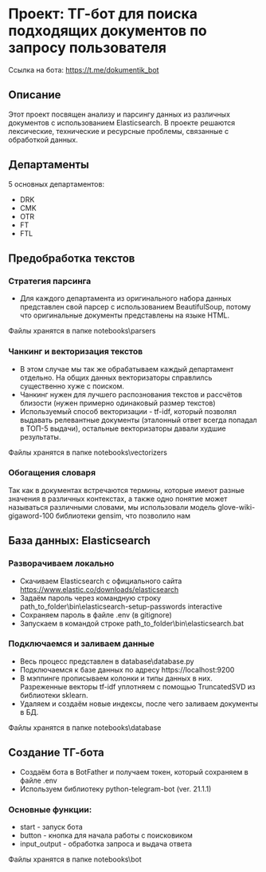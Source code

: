 # Проект: ТГ-бот для поиска подходящих документов по запросу пользователя

Ссылка на бота: https://t.me/dokumentik_bot

## Описание

Этот проект посвящен анализу и парсингу данных из различных документов с использованием Elasticsearch. В проекте решаются лексические, технические и ресурсные проблемы, связанные с обработкой данных.

## Департаменты

5 основных департаментов:
- DRK
- CMK
- OTR
- FT
- FTL 

## Предобработка текстов

### Стратегия парсинга

- Для каждого департамента из оригинального набора данных представлен свой парсер c использованием BeautifulSoup, потому что оригинальные документы представлены на языке HTML.
  
Файлы хранятся в папке notebooks\parsers

### Чанкинг и векторизация текстов

- В этом случае мы так же обрабатываем каждый департамент отдельно. На общих данных векторизаторы справлилсь существенно хуже с поиском.
- Чанкинг нужен для лучшего распознования текстов и рассчётов близости (нужен примерно одинаковый размер текстов)
- Используемый способ векторизации - tf-idf, который позволял выдавать релевантные документы (эталонный ответ всегда попадал в ТОП-5 выдачи), остальные векторизаторы давали худшие результаты.
  
Файлы хранятся в папке notebooks\vectorizers

### Обогащения словаря 

Так как в документах встречаются термины, которые имеют разные значения в различных контекстах, а также одно понятие может называться различными словами, мы использовали модель glove-wiki-gigaword-100 библиотеки gensim, что позволило нам 

## База данных: Elasticsearch

### Разворачиваем локально

- Скачиваем Elasticsearch с официального сайта https://www.elastic.co/downloads/elasticsearch
- Задаём пароль через командную строку path_to_folder\bin\elasticsearch-setup-passwords interactive
- Сохраняем пароль в файле .env (в gitignore)
- Запускаем в командой строке path_to_folder\bin\elasticsearch.bat

### Подключаемся и заливаем данные

- Весь процесс представлен в database\database.py
- Подключаемся к базе данных по адресу https://localhost:9200
- В мэппинге прописываем колонки и типы данных в них. Разреженные векторы tf-idf уплотняем с помощью TruncatedSVD из библиотеки sklearn.
- Удаляем и создаём новые индексы, после чего заливаем документы в БД.

Файлы хранятся в папке notebooks\database

## Создание ТГ-бота

- Создаём бота в BotFather и получаем токен, который сохраняем в файле .env
- Используем библиотеку python-telegram-bot (ver. 21.1.1)

### Основные функции:
- start - запуск бота
- button - кнопка для начала работы с поисковиком
- input_output - обработка запроса и выдача ответа

Файлы хранятся в папке notebooks\bot


